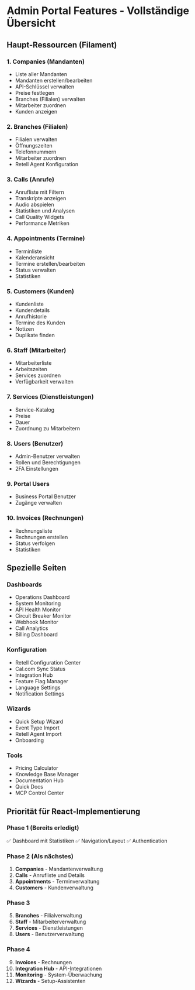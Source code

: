 # Admin Portal Features - Vollständige Übersicht

## Haupt-Ressourcen (Filament)

### 1. **Companies (Mandanten)**
- Liste aller Mandanten
- Mandanten erstellen/bearbeiten
- API-Schlüssel verwalten
- Preise festlegen
- Branches (Filialen) verwalten
- Mitarbeiter zuordnen
- Kunden anzeigen

### 2. **Branches (Filialen)**
- Filialen verwalten
- Öffnungszeiten
- Telefonnummern
- Mitarbeiter zuordnen
- Retell Agent Konfiguration

### 3. **Calls (Anrufe)**
- Anrufliste mit Filtern
- Transkripte anzeigen
- Audio abspielen
- Statistiken und Analysen
- Call Quality Widgets
- Performance Metriken

### 4. **Appointments (Termine)**
- Terminliste
- Kalenderansicht
- Termine erstellen/bearbeiten
- Status verwalten
- Statistiken

### 5. **Customers (Kunden)**
- Kundenliste
- Kundendetails
- Anrufhistorie
- Termine des Kunden
- Notizen
- Duplikate finden

### 6. **Staff (Mitarbeiter)**
- Mitarbeiterliste
- Arbeitszeiten
- Services zuordnen
- Verfügbarkeit verwalten

### 7. **Services (Dienstleistungen)**
- Service-Katalog
- Preise
- Dauer
- Zuordnung zu Mitarbeitern

### 8. **Users (Benutzer)**
- Admin-Benutzer verwalten
- Rollen und Berechtigungen
- 2FA Einstellungen

### 9. **Portal Users**
- Business Portal Benutzer
- Zugänge verwalten

### 10. **Invoices (Rechnungen)**
- Rechnungsliste
- Rechnungen erstellen
- Status verfolgen
- Statistiken

## Spezielle Seiten

### Dashboards
- Operations Dashboard
- System Monitoring
- API Health Monitor
- Circuit Breaker Monitor
- Webhook Monitor
- Call Analytics
- Billing Dashboard

### Konfiguration
- Retell Configuration Center
- Cal.com Sync Status
- Integration Hub
- Feature Flag Manager
- Language Settings
- Notification Settings

### Wizards
- Quick Setup Wizard
- Event Type Import
- Retell Agent Import
- Onboarding

### Tools
- Pricing Calculator
- Knowledge Base Manager
- Documentation Hub
- Quick Docs
- MCP Control Center

## Priorität für React-Implementierung

### Phase 1 (Bereits erledigt)
✅ Dashboard mit Statistiken
✅ Navigation/Layout
✅ Authentication

### Phase 2 (Als nächstes)
1. **Companies** - Mandantenverwaltung
2. **Calls** - Anrufliste und Details
3. **Appointments** - Terminverwaltung
4. **Customers** - Kundenverwaltung

### Phase 3
5. **Branches** - Filialverwaltung
6. **Staff** - Mitarbeiterverwaltung
7. **Services** - Dienstleistungen
8. **Users** - Benutzerverwaltung

### Phase 4
9. **Invoices** - Rechnungen
10. **Integration Hub** - API-Integrationen
11. **Monitoring** - System-Überwachung
12. **Wizards** - Setup-Assistenten